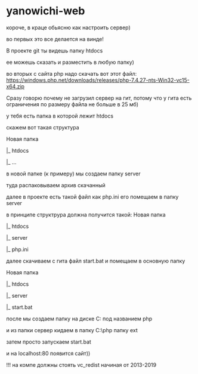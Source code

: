# yanowichi-web

короче, в краце обьясню как настроить сервер)

во первых это все делается на винде!

В проекте git ты видешь папку htdocs

ее можешь сказать и разместить в любую папку) 

во вторых с сайта php  надо скачать вот этот файл: https://windows.php.net/downloads/releases/php-7.4.27-nts-Win32-vc15-x64.zip

Сразу говорю почему не загрузил сервер на гит, потому что у гита есть ограничения по размеру файла не больше в 25 мб)


у тебя есть папка в которой лежит htdocs

скажем вот такая структура

Новая папка

|_ htdocs

   |_ ...
   

в новой папке (к примеру) мы создаем папку server

туда распаковываем архив скачанный

далее в проекте есть такой файл как php.ini его помещаем в папку server

в принципе структрура должна получится такой:
Новая папка

|_ htdocs

|_ server

  |_ php.ini
  
  
далее скачиваем с гита файл start.bat и помещаем в основную папку

Новая папка

|_ htdocs

|_ server

|_ start.bat

после мы создаем папку на диске C: под названием php

и из папки сервер кидаем в папку C:\php папку ext

затем просто запускаем start.bat

и на localhost:80 появится сайт))

!!! на компе должны стоять vc_redist начиная от 2013-2019
